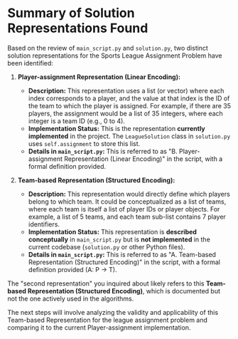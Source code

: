 # Summary of Solution Representations Found

Based on the review of `main_script.py` and `solution.py`, two distinct solution representations for the Sports League Assignment Problem have been identified:

1.  **Player-assignment Representation (Linear Encoding):**
    *   **Description:** This representation uses a list (or vector) where each index corresponds to a player, and the value at that index is the ID of the team to which the player is assigned. For example, if there are 35 players, the assignment would be a list of 35 integers, where each integer is a team ID (e.g., 0 to 4).
    *   **Implementation Status:** This is the representation **currently implemented** in the project. The `LeagueSolution` class in `solution.py` uses `self.assignment` to store this list.
    *   **Details in `main_script.py`:** This is referred to as "B. Player-assignment Representation (Linear Encoding)" in the script, with a formal definition provided.

2.  **Team-based Representation (Structured Encoding):**
    *   **Description:** This representation would directly define which players belong to which team. It could be conceptualized as a list of teams, where each team is itself a list of player IDs or player objects. For example, a list of 5 teams, and each team sub-list contains 7 player identifiers.
    *   **Implementation Status:** This representation is **described conceptually** in `main_script.py` but is **not implemented** in the current codebase (`solution.py` or other Python files).
    *   **Details in `main_script.py`:** This is referred to as "A. Team-based Representation (Structured Encoding)" in the script, with a formal definition provided (A: P -> T).

The "second representation" you inquired about likely refers to this **Team-based Representation (Structured Encoding)**, which is documented but not the one actively used in the algorithms.

The next steps will involve analyzing the validity and applicability of this Team-based Representation for the league assignment problem and comparing it to the current Player-assignment implementation.
